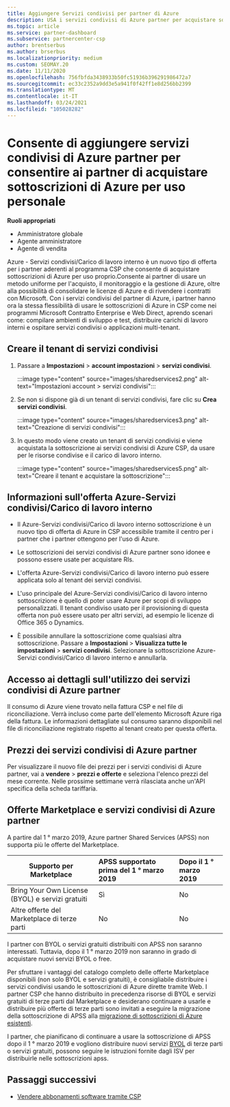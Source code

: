 ```yaml
---
title: Aggiungere Servizi condivisi per partner di Azure
description: USA i servizi condivisi di Azure partner per acquistare sottoscrizioni di Azure per uso personale e per avere un metodo uniforme per l'acquisto, il monitoraggio e la gestione di Azure.
ms.topic: article
ms.service: partner-dashboard
ms.subservice: partnercenter-csp
author: brentserbus
ms.author: brserbus
ms.localizationpriority: medium
ms.custom: SEOMAY.20
ms.date: 11/11/2020
ms.openlocfilehash: 756fbfda3438933b50fc51936b396291986472a7
ms.sourcegitcommit: ec33c2352a9dd3e5a941f0f42ff1e8d256bb2399
ms.translationtype: MT
ms.contentlocale: it-IT
ms.lasthandoff: 03/24/2021
ms.locfileid: "105028282"
---
```

# <a name="add-azure-partner-shared-services-so-partners-can-buy-azure-subscriptions-for-their-own-use"></a>Consente di aggiungere servizi condivisi di Azure partner per consentire ai partner di acquistare sottoscrizioni di Azure per uso personale

**Ruoli appropriati**

- Amministratore globale
- Agente amministratore
- Agente di vendita

Azure - Servizi condivisi/Carico di lavoro interno è un nuovo tipo di offerta per i partner aderenti al programma CSP che consente di acquistare sottoscrizioni di Azure per uso proprio.Consente ai partner di usare un metodo uniforme per l'acquisto, il monitoraggio e la gestione di Azure, oltre alla possibilità di consolidare le licenze di Azure e di rivendere i contratti con Microsoft. Con i servizi condivisi del partner di Azure, i partner hanno ora la stessa flessibilità di usare le sottoscrizioni di Azure in CSP come nei programmi Microsoft Contratto Enterprise e Web Direct, aprendo scenari come: compilare ambienti di sviluppo e test, distribuire carichi di lavoro interni e ospitare servizi condivisi o applicazioni multi-tenant.  

## <a name="create-the-shared-services-tenant"></a>Creare il tenant di servizi condivisi

1. Passare a **Impostazioni**  >  **account impostazioni**  >  **servizi condivisi**.

   :::image type="content" source="images/sharedservices2.png" alt-text="Impostazioni account > servizi condivisi":::

2. Se non si dispone già di un tenant di servizi condivisi, fare clic su **Crea servizi condivisi**.

   :::image type="content" source="images/sharedservices3.png" alt-text="Creazione di servizi condivisi":::

3. In questo modo viene creato un tenant di servizi condivisi e viene acquistata la sottoscrizione ai servizi condivisi di Azure CSP, da usare per le risorse condivise e il carico di lavoro interno.

   :::image type="content" source="images/sharedservices5.png" alt-text="Creare il tenant e acquistare la sottoscrizione":::

## <a name="about-the-azure--internalshared-services-offer"></a>Informazioni sull'offerta Azure-Servizi condivisi/Carico di lavoro interno

- Il Azure-Servizi condivisi/Carico di lavoro interno sottoscrizione è un nuovo tipo di offerta di Azure in CSP accessibile tramite il centro per i partner che i partner ottengono per l'uso di Azure.

- Le sottoscrizioni dei servizi condivisi di Azure partner sono idonee e possono essere usate per acquistare RIs.

- L'offerta Azure-Servizi condivisi/Carico di lavoro interno può essere applicata solo al tenant dei servizi condivisi.

- L'uso principale del Azure-Servizi condivisi/Carico di lavoro interno sottoscrizione è quello di poter usare Azure per scopi di sviluppo personalizzati. Il tenant condiviso usato per il provisioning di questa offerta non può essere usato per altri servizi, ad esempio le licenze di Office 365 o Dynamics.

- È possibile annullare la sottoscrizione come qualsiasi altra sottoscrizione. Passare a **Impostazioni**  >  **Visualizza tutte le impostazioni**  >  **servizi condivisi**. Selezionare la sottoscrizione Azure-Servizi condivisi/Carico di lavoro interno e annullarla.

## <a name="accessing-azure-partner-shared-services-consumption-details"></a>Accesso ai dettagli sull'utilizzo dei servizi condivisi di Azure partner

Il consumo di Azure viene trovato nella fattura CSP e nel file di riconciliazione. Verrà incluso come parte dell'elemento Microsoft Azure riga della fattura. Le informazioni dettagliate sul consumo saranno disponibili nel file di riconciliazione registrato rispetto al tenant creato per questa offerta.

## <a name="azure-partner-shared-services-pricing"></a>Prezzi dei servizi condivisi di Azure partner

Per visualizzare il nuovo file dei prezzi per i servizi condivisi di Azure partner, vai a **vendere**  >  **prezzi e offerte** e seleziona l'elenco prezzi del mese corrente. Nelle prossime settimane verrà rilasciata anche un'API specifica della scheda tariffaria.

## <a name="marketplace-offers-and-azure-partner-shared-services"></a>Offerte Marketplace e servizi condivisi di Azure partner

A partire dal 1 ° marzo 2019, Azure partner Shared Services (APSS) non supporta più le offerte del Marketplace.

|**Supporto per Marketplace**   |**APSS supportato prima del 1 ° marzo 2019**|**Dopo il 1 ° marzo 2019**|
|---------------------------|:----------------------------|:-------------------|
|Bring Your Own License (BYOL) e servizi gratuiti   | Sì   | No|
|Altre offerte del Marketplace di terze parti   | No   |No|

I partner con BYOL o servizi gratuiti distribuiti con APSS non saranno interessati. Tuttavia, dopo il 1 ° marzo 2019 non saranno in grado di acquistare nuovi servizi BYOL o free.

Per sfruttare i vantaggi del catalogo completo delle offerte Marketplace disponibili (non solo BYOL e servizi gratuiti), è consigliabile distribuire i servizi condivisi usando le sottoscrizioni di Azure dirette tramite Web.  I partner CSP che hanno distribuito in precedenza risorse di BYOL e servizi gratuiti di terze parti dal Marketplace e desiderano continuare a usarle e distribuire più offerte di terze parti sono invitati a eseguire la migrazione della sottoscrizione di APSS alla [migrazione di sottoscrizioni di Azure esistenti](/azure/cloud-solution-provider/migration/migration#migrating-existing-azure-subscriptions).

I partner, che pianificano di continuare a usare la sottoscrizione di APSS dopo il 1 ° marzo 2019 e vogliono distribuire nuovi servizi [BYOL](https://azuremarketplace.microsoft.com/marketplace/apps?filters=byol) di terze parti o servizi gratuiti, possono seguire le istruzioni fornite dagli ISV per distribuirle nelle sottoscrizioni apss.

## <a name="next-steps"></a>Passaggi successivi

- [Vendere abbonamenti software tramite CSP](csp-software-subscriptions.md)